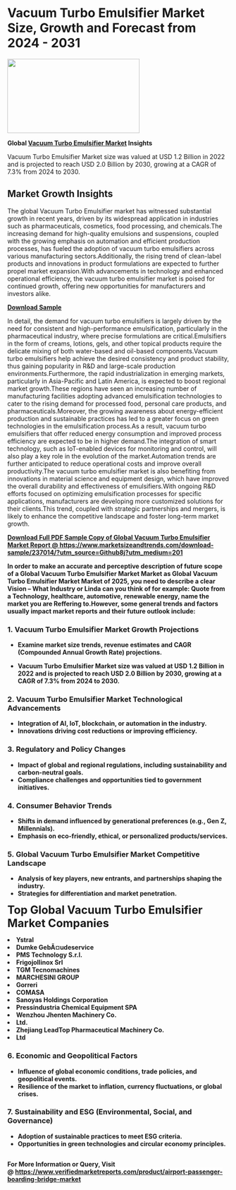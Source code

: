 <H1>Vacuum Turbo Emulsifier Market Size, Growth and Forecast from 2024 - 2031</H1><img class="aligncenter size-medium wp-image-584254" src="https://thirdeyenews.in/wp-content/uploads/2024/09/Global-Market-Research-300x168.jpeg" alt="" width="300" height="168" /><p><strong>Global&nbsp;<a href="https://www.marketsizeandtrends.com/download-sample/237014/?utm_source=Github8j?utm_medium=201">Vacuum Turbo Emulsifier Market</a> Insights</strong></p><p>Vacuum Turbo Emulsifier Market size was valued at USD 1.2 Billion in 2022 and is projected to reach USD 2.0 Billion by 2030, growing at a CAGR of 7.3% from 2024 to 2030.</p><p><h2>Market Growth Insights</h2> <p>The global Vacuum Turbo Emulsifier market has witnessed substantial growth in recent years, driven by its widespread application in industries such as pharmaceuticals, cosmetics, food processing, and chemicals.The increasing demand for high-quality emulsions and suspensions, coupled with the growing emphasis on automation and efficient production processes, has fueled the adoption of vacuum turbo emulsifiers across various manufacturing sectors.Additionally, the rising trend of clean-label products and innovations in product formulations are expected to further propel market expansion.With advancements in technology and enhanced operational efficiency, the vacuum turbo emulsifier market is poised for continued growth, offering new opportunities for manufacturers and investors alike.</p> <p><strong><a href="#">Download Sample</a></strong></p> <p>In detail, the demand for vacuum turbo emulsifiers is largely driven by the need for consistent and high-performance emulsification, particularly in the pharmaceutical industry, where precise formulations are critical.Emulsifiers in the form of creams, lotions, gels, and other topical products require the delicate mixing of both water-based and oil-based components.Vacuum turbo emulsifiers help achieve the desired consistency and product stability, thus gaining popularity in R&D and large-scale production environments.Furthermore, the rapid industrialization in emerging markets, particularly in Asia-Pacific and Latin America, is expected to boost regional market growth.These regions have seen an increasing number of manufacturing facilities adopting advanced emulsification technologies to cater to the rising demand for processed food, personal care products, and pharmaceuticals.Moreover, the growing awareness about energy-efficient production and sustainable practices has led to a greater focus on green technologies in the emulsification process.As a result, vacuum turbo emulsifiers that offer reduced energy consumption and improved process efficiency are expected to be in higher demand.The integration of smart technology, such as IoT-enabled devices for monitoring and control, will also play a key role in the evolution of the market.Automation trends are further anticipated to reduce operational costs and improve overall productivity.The vacuum turbo emulsifier market is also benefiting from innovations in material science and equipment design, which have improved the overall durability and effectiveness of emulsifiers.With ongoing R&D efforts focused on optimizing emulsification processes for specific applications, manufacturers are developing more customized solutions for their clients.This trend, coupled with strategic partnerships and mergers, is likely to enhance the competitive landscape and foster long-term market growth.</p> <p><strong><a href="#"></p><p><span class=""><strong>Download Full PDF Sample Copy of Global Vacuum Turbo Emulsifier Market Report</strong> @ <a href="https://www.marketsizeandtrends.com/download-sample/237014/?utm_source=Github8j?utm_medium=201" target="_blank">https://www.marketsizeandtrends.com/download-sample/237014/?utm_source=Github8j?utm_medium=201</a></span></p><p>In order to make an accurate and perceptive description of future scope of a Global&nbsp;Vacuum Turbo Emulsifier Market Market as Global&nbsp;Vacuum Turbo Emulsifier Market Market of 2025, you need to describe a clear Vision &ndash; What Industry or Linda can you think of for example: Quote from a Technology, healthcare, automotive, renewable energy, name the market you are Reffering to.However, some general trends and factors usually impact market reports and their future outlook include:</p><h3>1.&nbsp;<strong>Vacuum Turbo Emulsifier Market Growth Projections</strong></h3><ul><li>Examine market size trends, revenue estimates and CAGR (Compounded Annual Growth Rate) projections.</li><li><p>Vacuum Turbo Emulsifier Market size was valued at USD 1.2 Billion in 2022 and is projected to reach USD 2.0 Billion by 2030, growing at a CAGR of 7.3% from 2024 to 2030.</p></li></ul><h3>2.&nbsp;<strong>Vacuum Turbo Emulsifier Market Technological Advancements</strong></h3><ul><li>Integration of AI, IoT, blockchain, or automation in the industry.</li><li>Innovations driving cost reductions or improving efficiency.</li></ul><h3>3.&nbsp;<strong>Regulatory and Policy Changes</strong></h3><ul><li>Impact of global and regional regulations, including sustainability and carbon-neutral goals.</li><li>Compliance challenges and opportunities tied to government initiatives.</li></ul><h3>4.&nbsp;<strong>Consumer Behavior Trends</strong></h3><ul><li>Shifts in demand influenced by generational preferences (e.g., Gen Z, Millennials).</li><li>Emphasis on eco-friendly, ethical, or personalized products/services.</li></ul><h3>5.&nbsp;<strong>Global Vacuum Turbo Emulsifier Market Competitive Landscape</strong></h3><ul><li>Analysis of key players, new entrants, and partnerships shaping the industry.</li><li>Strategies for differentiation and market penetration.</li></ul><p data-pm-slice="1 1 []"><span style="color: inherit; font-family: inherit; font-size: 25px;">Top Global Vacuum Turbo Emulsifier Market Companies</span></p><div class="" data-test-id=""><p><li>Ystral</li><li> Dumke GebÃ¤udeservice</li><li> PMS Technology S.r.l.</li><li> Frigojollinox Srl</li><li> TGM Tecnomachines</li><li> MARCHESINI GROUP</li><li> Gorreri</li><li> COMASA</li><li> Sanoyas Holdings Corporation</li><li> Pressindustria Chemical Equipment SPA</li><li> Wenzhou Jhenten Machinery Co.</li><li> Ltd.</li><li> Zhejiang LeadTop Pharmaceutical Machinery Co.</li><li> Ltd</li></p></div><h3>6.&nbsp;<strong>Economic and Geopolitical Factors</strong></h3><ul><li>Influence of global economic conditions, trade policies, and geopolitical events.</li><li>Resilience of the market to inflation, currency fluctuations, or global crises.</li></ul><h3>7.&nbsp;<strong>Sustainability and ESG (Environmental, Social, and Governance)</strong></h3><ul><li>Adoption of sustainable practices to meet ESG criteria.</li><li>Opportunities in green technologies and circular economy principles.</li></ul><h2><strong style="font-size: 14px;">For More Information or Query, Visit @&nbsp;</strong><a style="background-color: #ffffff; font-size: 14px;" href="https://www.marketsizeandtrends.com/report/vacuum-turbo-emulsifier-market/" target="_blank">https://www.verifiedmarketreports.com/product/airport-passenger-boarding-bridge-market</a></h2>
